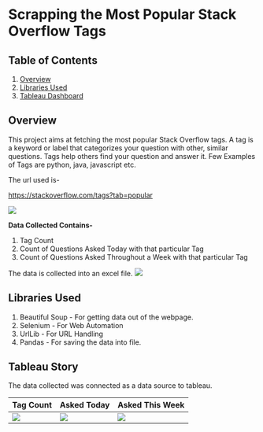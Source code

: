 # Scrapping the Most Popular Stack Overflow Tags

## Table of Contents

1. [Overview](#overview)
2. [Libraries Used](#libraries-used)
3. [Tableau Dashboard](#tableau-story)

## Overview

This project aims at fetching the most popular Stack Overflow tags. A tag is a keyword or label that categorizes your question with other, 
similar questions. Tags help others find your question and answer it. Few Examples of Tags are python, java, javascript etc.

The url used is- 

https://stackoverflow.com/tags?tab=popular

![](https://github.com/Shruti8196/Web-Scrapping-Projects/blob/master/Stack_Overflow_Pop_Tags/SO_Site.jpg)


**Data Collected Contains-**

1. Tag Count
2. Count of Questions Asked Today with that particular Tag
3. Count of Questions Asked Throughout a Week with that particular Tag

The data is collected into an excel file.
![](https://github.com/Shruti8196/Web-Scrapping-Projects/blob/master/Stack_Overflow_Pop_Tags/Excel_Data.jpg)

## Libraries Used

1. Beautiful Soup - For getting data out of the webpage.
2. Selenium - For Web Automation
3. UrlLib - For URL Handling
4. Pandas - For saving the data into file.

## Tableau Story

The data collected was connected as a data source to tableau.

Tag Count | Asked Today | Asked This Week
--------- | ----------- | ---------------
![](https://github.com/Shruti8196/Web-Scrapping-Projects/blob/master/Stack_Overflow_Pop_Tags/Top%2010%20Highest%20Tag%20Counts(Tableau%20Story).jpg) | ![](https://github.com/Shruti8196/Web-Scrapping-Projects/blob/master/Stack_Overflow_Pop_Tags/Top%2010%20Tags%20of%20the%20Day(Tableau%20Story).jpg) | ![](https://github.com/Shruti8196/Web-Scrapping-Projects/blob/master/Stack_Overflow_Pop_Tags/Top%2010%20Tags%20of%20the%20Week(Tableau%20Story).jpg)
